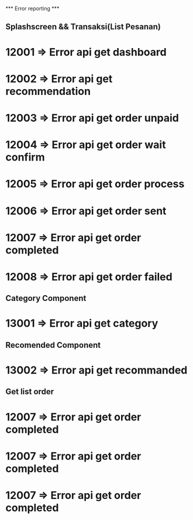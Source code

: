 *** Error reporting ***

## Splashscreen && Transaksi(List Pesanan)
# 12001 => Error api get dashboard 
# 12002 => Error api get recommendation
# 12003 => Error api get order unpaid
# 12004 => Error api get order wait confirm
# 12005 => Error api get order process
# 12006 => Error api get order sent
# 12007 => Error api get order completed
# 12008 => Error api get order failed

## Category Component
# 13001 => Error api get category 
## Recomended Component
# 13002 => Error api get recommanded

## Get list order
# 12007 => Error api get order completed
# 12007 => Error api get order completed
# 12007 => Error api get order completed

